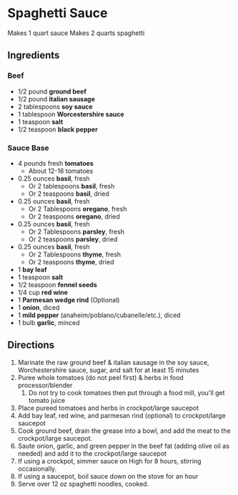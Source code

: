 # Spaghetti Sauce

Makes 1 quart sauce
Makes 2 quarts spaghetti

## Ingredients

### Beef

- 1/2 pound **ground beef**
- 1/2 pound **italian sausage**
- 2 tablespoons **soy sauce**
- 1 tablespoon **Worcestershire sauce**
- 1 teaspoon **salt**
- 1/2 teaspoon **black pepper**

### Sauce Base

- 4 pounds fresh **tomatoes**
    - About 12-16 tomatoes
- 0.25 ounces **basil**, fresh
    - Or 2 tablespoons **basil**, fresh
    - Or 2 teaspoons **basil**, dried
- 0.25 ounces **basil**, fresh
    - Or 2 Tablespoons **oregano**, fresh
    - Or 2 teaspoons **oregano**, dried
- 0.25 ounces **basil**, fresh
    - Or 2 Tablespoons **parsley**, fresh
    - Or 2 teaspoons **parsley**, dried
- 0.25 ounces **basil**, fresh
    - Or 2 Tablespoons **thyme**, fresh
    - Or 2 teaspoons **thyme**, dried
- 1 **bay leaf**
- 1 teaspoon **salt**
- 1/2 teaspoon **fennel seeds**
- 1/4 cup **red wine**
- 1 **Parmesan wedge rind** (Optional)
- 1 **onion**, diced
- 1 **mild pepper** (anaheim/poblano/cubanelle/etc.), diced
- 1 bulb **garlic**, minced

## Directions

1. Marinate the raw ground beef & italian sausage in the soy sauce, Worchestershire sauce, sugar, and salt for at least 15 minutes
1. Puree whole tomatoes (do not peel first) & herbs in food processor/blender
    1. Do not try to cook tomatoes then put through a food mill, you'll get tomato juice
1. Place pureed tomatoes and herbs in crockpot/large saucepot
1. Add bay leaf, red wine, and parmesan rind (optional) to crockpot/large saucepot
1. Cook ground beef, drain the grease into a bowl, and add the meat to the crockpot/large saucepot.
1. Saute onion, garlic, and green pepper in the beef fat (adding olive oil as needed) and add it to the crockpot/large saucepot
1. If using a crockpot, simmer sauce on High for 8 hours, stirring occasionally.
1. If using a saucepot, boil sauce down on the stove for an hour
1. Serve over 12 oz spaghetti noodles, cooked.
